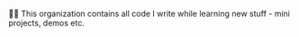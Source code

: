🙋‍♀️ This organization contains all code I write while learning new stuff - mini projects, demos etc.

